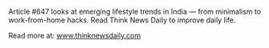 Article #647 looks at emerging lifestyle trends in India — from minimalism to work-from-home hacks. Read Think News Daily to improve daily life.

Read more at: www.thinknewsdaily.com